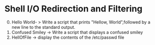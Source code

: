# Shell I/O Redirection and Filtering
0. Hello World- > Write a script that prints "Hellow, World",followed by a new line to the standard output.
1. Confused Smiley -> Write a script that displays a confused smiley
2. HellOfFile -> display the contents of the /etc/passwd file